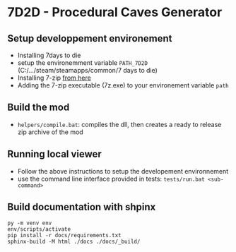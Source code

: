 # 7D2D - Procedural Caves Generator

## Setup developpement environement

* Installing 7days to die
* setup the environemment variable `PATH_7D2D` (C:/.../steam/steamapps/common/7 days to die)
* Installing 7-zip [from here](https://7-zip.org/download.html)
* Adding the 7-zip executable (7z.exe) to your environement variable `path`

## Build the mod

* `helpers/compile.bat`: compiles the dll, then creates a ready to release zip archive of the mod

## Running local viewer

* Follow the above instructions to setup the developement environnement
* use the command line interface provided in tests: `tests/run.bat <sub-command>`

## Build documentation with shpinx

```
py -m venv env
env/scripts/activate
pip install -r docs/requirements.txt
sphinx-build -M html ./docs ./docs/_build/
```